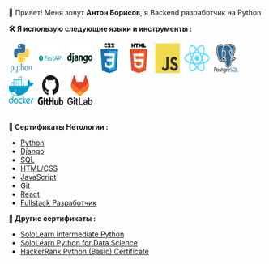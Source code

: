 👋 Привет! Меня зовут **Антон Борисов**, я Backend разработчик на Python 

**:hammer_and_wrench: Я использую следующие языки и инструменты :**
<div>
  <img src=https://github.com/devicons/devicon/blob/master/icons/python/python-original-wordmark.svg title="Pyhton" alt="Python" width="50" height="60"/>&nbsp;
  <img src=https://github.com/devicons/devicon/blob/master/icons/fastapi/fastapi-original-wordmark.svg title="FastAPI" alt="FastAPI" width="50" height="60"/>&nbsp;
  <img src=https://github.com/devicons/devicon/blob/master/icons/django/django-plain-wordmark.svg title="Django" alt="Django" width="50" height="60"/>&nbsp;
  <img src=https://github.com/devicons/devicon/blob/master/icons/css3/css3-original-wordmark.svg title="CSS" alt="CSS" width="50" height="60"/>&nbsp;
  <img src=https://github.com/devicons/devicon/blob/master/icons/html5/html5-original-wordmark.svg title="HTML" alt="HTML" width="50" height="60"/>&nbsp;
  <img src=https://github.com/devicons/devicon/blob/master/icons/javascript/javascript-original.svg title="JS" alt="JS" width="50" height="60"/>&nbsp;
  <img src=https://github.com/devicons/devicon/blob/master/icons/react/react-original.svg title="React" alt="React" width="50" height="60"/>&nbsp;
  <img src=https://github.com/devicons/devicon/blob/master/icons/postgresql/postgresql-original-wordmark.svg title="postgresql" alt="PostgreSQL" width="50" height="60"/>&nbsp;
  <img src=https://github.com/devicons/devicon/blob/master/icons/docker/docker-plain-wordmark.svg title=docker" alt="docker" width="50" height="60"/>&nbsp;
  <img src=https://github.com/devicons/devicon/blob/master/icons/github/github-original-wordmark.svg title="GitHub" alt="GitHub" width="50" height="60"/>&nbsp;
  <img src=https://github.com/devicons/devicon/blob/master/icons/gitlab/gitlab-original-wordmark.svg title="GitLab" alt="GitLab" width="50" height="60"/>&nbsp;

</div>

<br />


**:page_facing_up: Сертификаты Нетологии :**
- [Python](https://github.com/b0ris0vant0n/b0ris0vant0n/blob/main/certificates/certificate%20Py.pdf)
- [Django](https://github.com/b0ris0vant0n/b0ris0vant0n/blob/main/certificates/certificate%20django.pdf)
- [SQL](https://github.com/b0ris0vant0n/b0ris0vant0n/blob/main/certificates/certificate%20sql.pdf)
- [HTML/CSS](https://github.com/b0ris0vant0n/b0ris0vant0n/blob/main/certificates/certificate%20html.pdf)
- [JavaScript](https://github.com/b0ris0vant0n/b0ris0vant0n/blob/main/certificates/certificate%20JS.pdf)
- [Git](https://github.com/b0ris0vant0n/b0ris0vant0n/blob/main/certificates/certificate%20git.pdf)
- [React](https://github.com/b0ris0vant0n/b0ris0vant0n/blob/main/certificates/certificate%20React.pdf)
- [Fullstack Разработчик](https://github.com/b0ris0vant0n/b0ris0vant0n/blob/main/certificates/certificate.pdf)


**:page_facing_up: Другие сертификаты :**
- [SoloLearn Intermediate Python](https://www.sololearn.com/certificates/CT-OSFH3QCV)
- [SoloLearn Python for Data Science](https://www.sololearn.com/certificates/CT-DMUJ8E3G)
- [HackerRank Python (Basic) Certificate](https://www.hackerrank.com/certificates/9bccdc9cfdfe)

